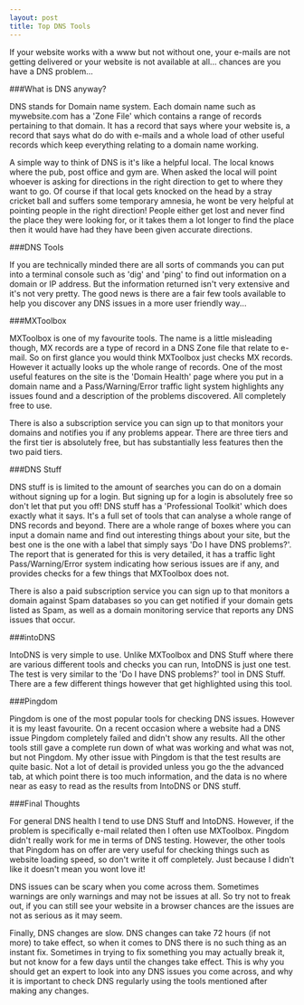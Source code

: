 ```yaml
---
layout: post
title: Top DNS Tools
--- 
```



If your website works with a www but not without one, your e-mails are not getting delivered or your website is not available at all... chances are you have a DNS problem...

###What is DNS anyway?

DNS stands for Domain name system. Each domain name such as mywebsite.com has a 'Zone File' which contains a range of records pertaining to that domain. It has a record that says where your website is, a record that says what do do with e-mails and a whole load of other useful records which keep everything relating to a domain name working.

A simple way to think of DNS is it's like a helpful local. The local knows where the pub, post office and gym are. When asked the local will point whoever is asking for directions in the right direction to get to where they want to go. Of course if that local gets knocked on the head by a stray cricket ball and suffers some temporary amnesia, he wont be very helpful at pointing people in the right direction! People either get lost and never find the place they were looking for, or it takes them a lot longer to find the place then it would have had they have been given accurate directions.

###DNS Tools

If you are technically minded there are all sorts of commands you can put into a terminal console such as 'dig' and 'ping' to find out information on a domain or IP address. But the information returned isn't very extensive and it's not very pretty. The good news is there are a fair few tools available to help you discover any DNS issues in a more user friendly way...

###MXToolbox

MXToolbox is one of my favourite tools. The name is a little misleading though, MX records are a type of record in a DNS Zone file that relate to e-mail. So on first glance you would think MXToolbox just checks MX records. However it actually looks up the whole range of records. One of the most useful features on the site is the 'Domain Health' page where you put in a domain name and a Pass/Warning/Error traffic light system highlights any issues found and a description of the problems discovered. All completely free to use.

There is also a subscription service you can sign up to that monitors your domains and notifies you if any problems appear. There are three tiers and the first tier is absolutely free, but has substantially less features then the two paid tiers.

###DNS Stuff

DNS stuff is is limited to the amount of searches you can do on a domain without signing up for a login. But signing up for a login is absolutely free so don't let that put you off! DNS stuff has a 'Professional Toolkit' which does exactly what it says. It's a full set of tools that can analyse a whole range of DNS records and beyond. There are a whole range of boxes where you can input a domain name and find out interesting things about your site, but the best one is the one with a label that simply says 'Do I have DNS problems?'. The report that is generated for this is very detailed, it has a traffic light Pass/Warning/Error system indicating how serious issues are if any, and provides checks for a few things that MXToolbox does not.

There is also a paid subscription service you can sign up to that monitors a domain against Spam databases so you can get notified if your domain gets listed as Spam, as well as a domain monitoring service that reports any DNS issues that occur.

###intoDNS

IntoDNS is very simple to use. Unlike MXToolbox and DNS Stuff where there are various different tools and checks you can run, IntoDNS is just one test. The test is very similar to the 'Do I have DNS problems?' tool in DNS Stuff. There are a few different things however that get highlighted using this tool.

###Pingdom

Pingdom is one of the most popular tools for checking DNS issues. However it is my least favourite. On a recent occasion where a website had a DNS issue Pingdom completely failed and didn't show any results. All the other tools still gave a complete run down of what was working and what was not, but not Pingdom. My other issue with Pingdom is that the test results are quite basic. Not a lot of detail is provided unless you go the the advanced tab, at which point there is too much information, and the data is no where near as easy to read as the results from IntoDNS or DNS stuff.

###Final Thoughts

For general DNS health I tend to use DNS Stuff and IntoDNS. However, if the problem is specifically e-mail related then I often use MXToolbox. Pingdom didn't really work for me in terms of DNS testing. However, the other tools that Pingdom has on offer are very useful for checking things such as website loading speed, so don't write it off completely. Just because I didn't like it doesn't mean you wont love it!

DNS issues can be scary when you come across them. Sometimes warnings are only warnings and may not be issues at all. So try not to freak out, if you can still see your website in a browser chances are the issues are not as serious as it may seem.

Finally, DNS changes are slow. DNS changes can take 72 hours (if not more) to take effect, so when it comes to DNS there is no such thing as an instant fix. Sometimes in trying to fix something you may actually break it, but not know for a few days until the changes take effect. This is why you should get an expert to look into any DNS issues you come across, and why it is important to check DNS regularly using the tools mentioned after making any changes.